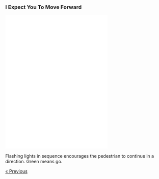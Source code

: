 ### I Expect You To Move Forward

<div class="text-center">
  <iframe src="./move-forward.html" style="width: 320px; height: 420px; border: 0px" align="center"></iframe>
  <p class="lead">
    Flashing lights in sequence encourages the pedestrian to continue in a direction. Green means go.
  </p>
  <a class="btn btn-primary btn-lg" tabindex="-1" role="button"  href="/scenario/not-alone">&laquo; Previous</a>
</div>
